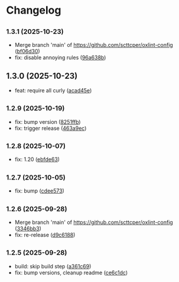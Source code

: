 # Changelog

## <small>1.3.1 (2025-10-23)</small>

* Merge branch 'main' of https://github.com/scttcper/oxlint-config ([bf06d30](https://github.com/scttcper/oxlint-config/commit/bf06d30))
* fix: disable annoying rules ([96a638b](https://github.com/scttcper/oxlint-config/commit/96a638b))

## 1.3.0 (2025-10-23)

* feat: require all curly ([acad45e](https://github.com/scttcper/oxlint-config/commit/acad45e))

## <small>1.2.9 (2025-10-19)</small>

* fix: bump version ([8251ffb](https://github.com/scttcper/oxlint-config/commit/8251ffb))
* fix: trigger release ([463a9ec](https://github.com/scttcper/oxlint-config/commit/463a9ec))

## <small>1.2.8 (2025-10-07)</small>

* fix: 1.20 ([ebfde63](https://github.com/scttcper/oxlint-config/commit/ebfde63))

## <small>1.2.7 (2025-10-05)</small>

* fix: bump ([cdee573](https://github.com/scttcper/oxlint-config/commit/cdee573))

## <small>1.2.6 (2025-09-28)</small>

* Merge branch 'main' of https://github.com/scttcper/oxlint-config ([3346bb3](https://github.com/scttcper/oxlint-config/commit/3346bb3))
* fix: re-release ([d9c6188](https://github.com/scttcper/oxlint-config/commit/d9c6188))

## <small>1.2.5 (2025-09-28)</small>

* build: skip build step ([a361c69](https://github.com/scttcper/oxlint-config/commit/a361c69))
* fix: bump versions, cleanup readme ([ce6c1dc](https://github.com/scttcper/oxlint-config/commit/ce6c1dc))
